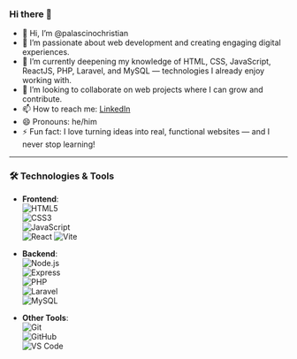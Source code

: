 ### Hi there 👋

- 👋 Hi, I’m @palascinochristian  
- 👀 I’m passionate about web development and creating engaging digital experiences.  
- 🌱 I’m currently deepening my knowledge of HTML, CSS, JavaScript, ReactJS, PHP, Laravel, and MySQL — technologies I already enjoy working with.  
- 💞️ I’m looking to collaborate on web projects where I can grow and contribute.  
- 📫 How to reach me: [LinkedIn](https://www.linkedin.com/in/christian-palascino-57191329a)  
- 😄 Pronouns: he/him  
- ⚡ Fun fact: I love turning ideas into real, functional websites — and I never stop learning!

---

### 🛠 Technologies & Tools

- **Frontend**:  
  ![HTML5](https://img.shields.io/badge/-HTML5-E34F26?style=flat&logo=html5&logoColor=white)  
  ![CSS3](https://img.shields.io/badge/-CSS3-1572B6?style=flat&logo=css3&logoColor=white)  
  ![JavaScript](https://img.shields.io/badge/-JavaScript-F7DF1E?style=flat&logo=javascript&logoColor=black)  
  ![React](https://img.shields.io/badge/-React-61DAFB?style=flat&logo=react&logoColor=black)
  ![Vite](https://img.shields.io/badge/-Vite-646CFF?style=flat&logo=vite&logoColor=white)

- **Backend**:  
  ![Node.js](https://img.shields.io/badge/-Node.js-339933?style=flat&logo=node.js&logoColor=white)  
  ![Express](https://img.shields.io/badge/-Express-000000?style=flat&logo=express&logoColor=white)    
  ![PHP](https://img.shields.io/badge/-PHP-777BB4?style=flat&logo=php&logoColor=white)  
  ![Laravel](https://img.shields.io/badge/-Laravel-EF4135?style=flat&logo=laravel&logoColor=white)  
  ![MySQL](https://img.shields.io/badge/-MySQL-4479A1?style=flat&logo=mysql&logoColor=white)

- **Other Tools**:  
  ![Git](https://img.shields.io/badge/-Git-F05032?style=flat&logo=git&logoColor=white)  
  ![GitHub](https://img.shields.io/badge/-GitHub-181717?style=flat&logo=github&logoColor=white)  
  ![VS Code](https://img.shields.io/badge/-VS%20Code-007ACC?style=flat&logo=visualstudiocode&logoColor=white)

<!---
palascinochristian/palascinochristian is a ✨ special ✨ repository because its `README.md` (this file) appears on your GitHub profile.
You can click the Preview link to take a look at your changes.
--->

